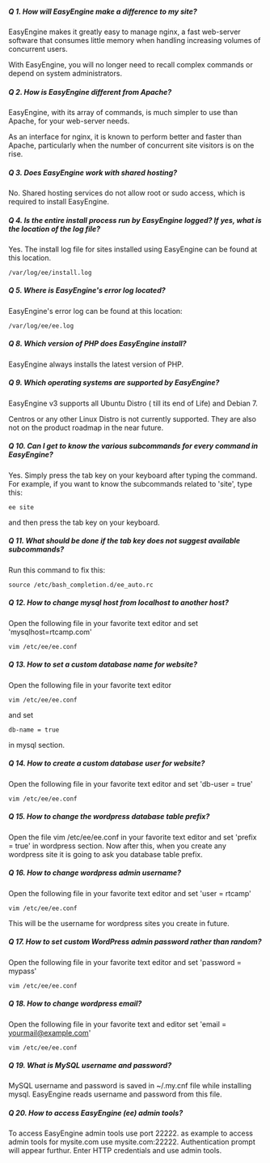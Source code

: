 
##### Q 1. How will EasyEngine make a difference to my site?

EasyEngine makes it greatly easy to manage nginx, a fast web-server software that consumes little memory when handling increasing volumes of concurrent users.

With EasyEngine, you will no longer need to recall complex commands or depend on system administrators.

##### Q 2. How is EasyEngine different from Apache?

EasyEngine, with its array of commands, is much simpler to use than Apache, for your web-server needs.

As an interface for nginx, it is known to perform better and faster than Apache, particularly when the number of concurrent site visitors is on the rise.

##### Q 3. Does EasyEngine work with shared hosting?

No. Shared hosting services do not allow root or sudo access, which is required to install EasyEngine.

##### Q 4. Is the entire install process run by EasyEngine logged? If yes, what is the location of the log file?

Yes. The install log file for sites installed using EasyEngine can be found at this location.

	/var/log/ee/install.log


##### Q 5. Where is EasyEngine's error log located?

EasyEngine's error log can be found at this location:

	/var/log/ee/ee.log


##### Q 8. Which version of PHP does EasyEngine install?

EasyEngine always installs the latest version of PHP.

##### Q 9. Which operating systems are supported by EasyEngine?

EasyEngine v3 supports all Ubuntu Distro ( till its end of Life) and Debian 7.

Centros or any other Linux Distro is not currently supported. They are also not on the product roadmap in the near future.

##### Q 10. Can I get to know the various subcommands for every command in EasyEngine?

Yes. Simply press the tab key on your keyboard after typing the command.
For example, if you want to know the subcommands related to 'site', type this:

	ee site

and then press the tab key on your keyboard.

##### Q 11. What should be done if the tab key does not suggest available subcommands?

Run this command to fix this:

	source /etc/bash_completion.d/ee_auto.rc


##### Q 12. How to change mysql host from localhost to another host?

Open the following file in your favorite text editor and set 'mysqlhost=rtcamp.com'

	vim /etc/ee/ee.conf


##### Q 13. How to set a custom database name for website?

Open the following file in your favorite text editor

	vim /etc/ee/ee.conf

and set

	db-name = true

in mysql section.


##### Q 14. How to create a custom database user for website?

Open the following file in your favorite text editor and set 'db-user = true'

	vim /etc/ee/ee.conf


##### Q 15. How to change the wordpress database table prefix?

Open the  file vim /etc/ee/ee.conf in your favorite text editor and set 'prefix = true' in wordpress section. Now after this, when you create any wordpress site it is going to ask you database table prefix.


##### Q 16. How to change wordpress admin username?

Open the following file in your favorite text editor and set 'user = rtcamp'

	vim /etc/ee/ee.conf

This will be the username for wordpress sites you create in future.


##### Q 17. How to set custom WordPress admin password rather than random?

Open the following file in your favorite text editor and set 'password = mypass'

	vim /etc/ee/ee.conf


##### Q 18. How to change wordpress email?

Open the following file in your favorite text and editor set 'email = yourmail@example.com'

	vim /etc/ee/ee.conf


##### Q 19. What is MySQL username and password?

MySQL username and password is saved in ~/.my.cnf file while installing mysql. EasyEngine reads username and password from this file.


##### Q 20. How to access EasyEngine (ee) admin tools?

To access EasyEngine admin tools  use port 22222. as example to access admin tools for mysite.com use mysite.com:22222. Authentication prompt will appear furthur. Enter HTTP credentials and use admin tools.
